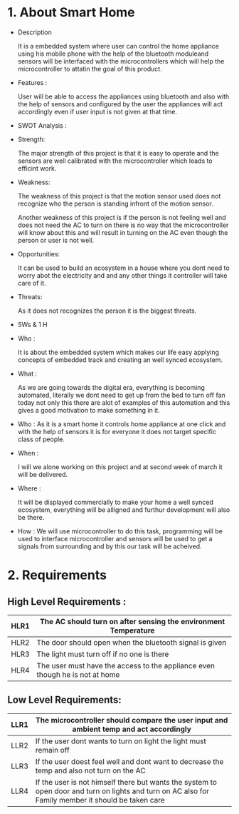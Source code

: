 # 1. About Smart Home
 * Description
   
   It is a embedded system where user can control the home appliance using his mobile phone with the help of the bluetooth moduleand sensors will be interfaced with the microcontrollers which will help the microcontroller to attatin the goal of this product.

 * Features :
  
    User will be able to access the appliances using bluetooth and also with the help of sensors and configured by the user the appliances will act accordingly even if user input is not given at that time.

 * SWOT Analysis :
  
  * Strength:

    The major strength of this project is that it is easy to operate and the sensors are well calibrated with the microcontroller which leads to efficint work.

  * Weakness:

    The weakness of this project is that the motion sensor used does not recognize who the person is standing infront of the motion sensor.

    Another weakness of this project is if the person is not feeling well and does not need the AC to turn on there is no way that the microcontroller will know about this and will result in turning on the AC even though the person or user is not well.
  * Opportunities:

    It can be used to build an ecosystem in a house where you dont need to worry abot the electricity and and any other things it controller will take care of it.
  * Threats:

    As it does not recognizes the person it is the biggest threats.
  * 5Ws & 1 H
   * Who :

     It is about the embedded system which makes our life easy applying concepts of embedded track and creating an well synced ecosystem.

   * What :
    
     As we are going towards the digital era, everything is becoming automated, literally we dont need to get up from the bed to turn off fan today not only this there are alot of examples of this automation and this gives a good motivation to make something in it. 
  
   * Who :
     As it is a smart home it controls home appliance at one click and with the help of sensors it is for everyone it does not target specific class of people.
   
   * When :

     I will we alone working on this project and at second week of march it will be delivered.

   * Where :

     It will be displayed commercially to make your home a well synced ecosystem, everything will be alligned and furthur development will also be there. 

   * How :
     We will use microcontroller to do this task, programming will be used to interface microcontroller and sensors will be used to get a signals from surrounding and by this our task will be acheived.


# 2. Requirements
## High Level Requirements :

| HLR1  | The AC should turn on after sensing the environment Temperature |
|-------|-----------------------------------------------------------------|
| HLR2  | The door should open when the bluetooth signal is given         | 
| HLR3  | The light must turn off if no one is there                      |
| HLR4  | The user must have the access to the appliance even though he is not at home |

## Low Level Requirements:
|LLR1   | The microcontroller should compare the user input and ambient temp and act accordingly |
|-------|----------------------------------------------------------------------------------------|
|LLR2   | If the user dont wants to turn on light the light must remain off                      |
|LLR3   | If the user doest feel well and dont want to decrease the temp and also not turn on the AC|
|LLR4   | If the user is not himself there but wants the system to open door and turn on lights and turn on AC also for Family member it should be taken care|